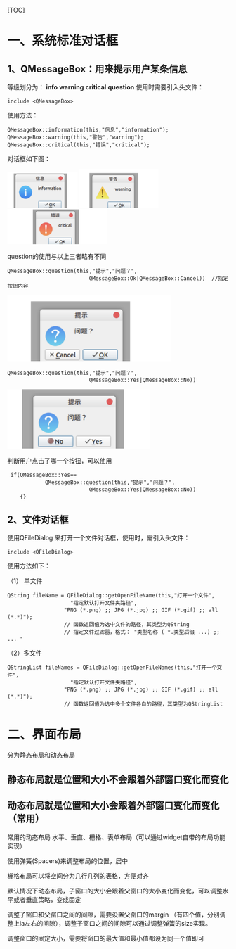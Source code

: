 [TOC]



一、系统标准对话框
===

1、QMessageBox：用来提示用户某条信息
---

等级划分为：
**info**
**warning**
**critical**
**question**
使用时需要引入头文件：

```
include <QMessageBox>
```

使用方法：

```
QMessageBox::information(this,"信息","information");
QMessageBox::warning(this,"警告","warning");
QMessageBox::critical(this,"错误","critical");
```

对话框如下图：

<img src="images/image-20230704114531126.png" alt="image-20230704114531126" style="zoom:33%;" />

<img src="images/image-20230704114545901.png" alt="image-20230704114545901" style="zoom:33%;" />



<img src="images/image-20230704114601920.png" alt="image-20230704114601920" style="zoom:33%;" />

question的使用与以上三者略有不同

```
QMessageBox::question(this,"提示","问题？",
                          QMessageBox::Ok|QMessageBox::Cancel))  //指定按钮内容
```

<img src="images/image-20230704114734334.png" alt="image-20230704114734334" style="zoom: 50%;" />

```
QMessageBox::question(this,"提示","问题？",
                          QMessageBox::Yes|QMessageBox::No))
```

<img src="images/image-20230704114801078.png" alt="image-20230704114801078" style="zoom:50%;" />

判断用户点击了哪一个按钮，可以使用

```
 if(QMessageBox::Yes==
            QMessageBox::question(this,"提示","问题？",
                          QMessageBox::Yes|QMessageBox::No))
    {}
```

2、文件对话框
---

使用QFileDialog 来打开一个文件对话框，使用时，需引入头文件：

```
include <QFileDialog>
```

使用方法如下：

（1） 单文件

```
QString fileName = QFileDialog::getOpenFileName(this,"打开一个文件",
                    "指定默认打开文件夹路径",
                  "PNG (*.png) ;; JPG (*.jpg) ;; GIF (*.gif) ;; all (*.*)");
                  // 函数返回值为选中文件的路径，其类型为QString
                  // 指定文件过滤器，格式： "类型名称 ( *.类型后缀 ...) ;; ... "
```

（2）多文件

```
QStringList fileNames = QFileDialog::getOpenFileNames(this,"打开一个文件",
                    "指定默认打开文件夹路径",
                  "PNG (*.png) ;; JPG (*.jpg) ;; GIF (*.gif) ;; all (*.*)");
                  // 函数返回值为选中多个文件各自的路径，其类型为QStringList

```



二、界面布局
===

分为静态布局和动态布局

静态布局就是位置和大小不会跟着外部窗口变化而变化
---

动态布局就是位置和大小会跟着外部窗口变化而变化（常用）
---

常用的动态布局
水平、垂直、栅格、表单布局（可以通过widget自带的布局功能实现）

使用弹簧(Spacers)来调整布局的位置，居中

栅格布局可以将空间分为几行几列的表格，方便对齐

默认情况下动态布局，子窗口的大小会跟着父窗口的大小变化而变化，可以调整水平或者垂直策略，变成固定

调整子窗口和父窗口之间的间隙，需要设置父窗口的margin （有四个值，分别调整上ia左右的间隙），调整子窗口之间的间隙可以通过调整弹簧的size实现。



调整窗口的固定大小，需要将窗口的最大值和最小值都设为同一个值即可
